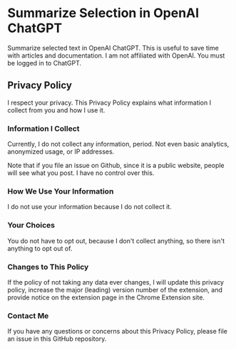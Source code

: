 # Summarize Selection in OpenAI ChatGPT

Summarize selected text in OpenAI ChatGPT. This is useful to save time with articles and documentation. I am not affiliated with OpenAI. You must be logged in to ChatGPT.

## Privacy Policy

I respect your privacy. This Privacy Policy explains what information I collect from you and how I use it.

### Information I Collect

Currently, I do not collect any information, period. Not even basic analytics, anonymized usage, or IP addresses.

Note that if you file an issue on Github, since it is a public website, people will see what you post. I have no control over this.

### How We Use Your Information

I do not use your information because I do not collect it.

### Your Choices

You do not have to opt out, because I don't collect anything, so there isn't anything to opt out of.

### Changes to This Policy

If the policy of not taking any data ever changes, I will update this privacy policy, increase the major (leading) version number of the extension, and provide notice on the extension page in the Chrome Extension site.

### Contact Me

If you have any questions or concerns about this Privacy Policy, please file an issue in this GitHub repository.
